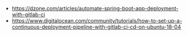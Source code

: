 * https://dzone.com/articles/automate-spring-boot-app-deployment-with-gitlab-ci
* https://www.digitalocean.com/community/tutorials/how-to-set-up-a-continuous-deployment-pipeline-with-gitlab-ci-cd-on-ubuntu-18-04
